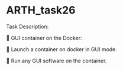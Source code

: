 # ARTH_task26

Task Description:

📌 GUI container on the Docker:

🔅 Launch a container on docker in GUI mode.

🔅 Run any GUI software on the container.
